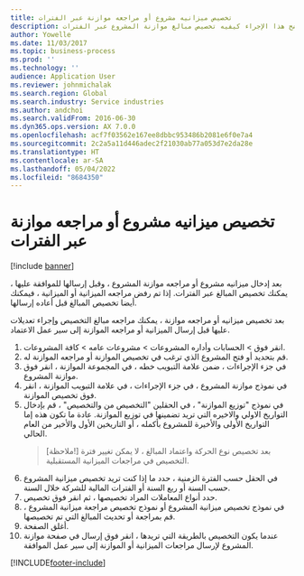 ```yaml
---
title: تخصيص ميزانيه مشروع أو مراجعه موازنة عبر الفترات
description: يوضح هذا الإجراء كيفيه تخصيص مبالغ موازنة المشروع عبر الفترات.
author: Yowelle
ms.date: 11/03/2017
ms.topic: business-process
ms.prod: ''
ms.technology: ''
audience: Application User
ms.reviewer: johnmichalak
ms.search.region: Global
ms.search.industry: Service industries
ms.author: andchoi
ms.search.validFrom: 2016-06-30
ms.dyn365.ops.version: AX 7.0.0
ms.openlocfilehash: acf7f03562e167ee8dbbc953486b2081e6f0e7a4
ms.sourcegitcommit: 2c2a5a11d446adec2f21030ab77a053d7e2da28e
ms.translationtype: HT
ms.contentlocale: ar-SA
ms.lasthandoff: 05/04/2022
ms.locfileid: "8684350"
---
```

# <a name="allocate-a-project-budget-or-budget-revision-across-periods"></a>تخصيص ميزانيه مشروع أو مراجعه موازنة عبر الفترات

[!include [banner](../../includes/banner.md)]

بعد إدخال ميزانيه مشروع أو مراجعه موازنة المشروع ، وقبل إرسالها للموافقة عليها ، يمكنك تخصيص المبالغ عبر الفترات. إذا تم رفض مراجعه الميزانية أو الميزانية ، فيمكنك أيضا تخصيص المبالغ قبل أعاده إرسالها. 

بعد تخصيص ميزانيه أو مراجعه موازنة ، يمكنك مراجعه مبالغ التخصيص وإجراء تعديلات عليها قبل إرسال الميزانية أو مراجعه الموازنة إلى سير عمل الاعتماد. 

1. انقر فوق > الحسابات وأداره المشروعات > مشروعات عامه > كافة المشروعات. 
2. قم بتحديد أو فتح المشروع الذي ترغب في تخصيص الموازنة أو مراجعه الموازنة له. 
3. في جزء الإجراءات ، ضمن علامة التبويب خطه ، في المجموعة الموازنة ، انقر فوق موازنة المشروع. 
4. في نموذج موازنة المشروع ، في جزء الإجراءات ، في علامة التبويب الموازنة ، انقر فوق تخصيص الموازنة. 
5. في نموذج "توزيع الموازنة" ، في الحقلين "التخصيص من والتخصيص" ، قم بإدخال التواريخ الاولي والاخيره التي تريد تضمينها في توزيع الموازنة. عادة ما تكون هذه إما التواريخ الأولى والأخيرة للمشروع بأكمله ، أو التاريخين الأول والأخير من العام الحالي.  
   > [ملاحظة!] بعد تخصيص نوع الحركة واعتماد المبالغ ، لا يمكن تغيير فترة التخصيص في مراجعات الميزانية المستقبلية. 
6. في الحقل حسب الفترة الزمنية ، حدد ما إذا كنت تريد تخصيص ميزانية المشروع حسب السنة أو ربع السنة أو الفترات المالية للشركة خلال السنة.
7. حدد أنواع المعاملات المراد تخصيصها ، ثم انقر فوق تخصيص. 
8. في نموذج تخصيص ميزانية المشروع أو نموذج تخصيص مراجعة ميزانية المشروع ، قم بمراجعة أو تحديث المبالغ التي تم تخصيصها. 
9. أغلق الصفحة.
10. عندما يكون التخصيص بالطريقة التي تريدها ، انقر فوق إرسال في صفحة موازنة المشروع لإرسال مراجعات الميزانية أو الموازنة إلى سير عمل الموافقة.  




[!INCLUDE[footer-include](../../includes/footer-banner.md)]